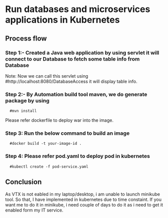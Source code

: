 # Run databases and microservices applications in Kubernetes 

## Process flow

### Step 1:-  Created a Java web application by using servlet it will connect to our Database to fetch some table info from Database
 Note: Now we can call this servlet using #http://localhost:8080/DatabaseAccess it will display table info.
 
### Step 2:- By Automation build tool maven, we do generate package by using 
      #mvn install
Please refer dockerfile to deploy war into the image.

### Step 3: Run the below command to build an image
      #docker build -t your-image-id .

### Step 4: Please refer pod.yaml to deploy pod in kubernetes
      #kubectl create -f pod-service.yaml

## Conclusion
As VTX is not eabled in my laptop/desktop, i am unable to launch minikube tool. So that, I have implemented in kubernetes due to time constaint. If you want me to do it in minikube, i need couple of days to do it as i need to get it enabled form my IT service. 


